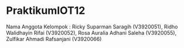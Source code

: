 # PraktikumIOT12
Nama Anggota Kelompok : Ricky Suparman Saragih (V3920051), Ridho Walidhayin Rifai (V3920052), Rosa Auralia Adhani Saleha (V3920055), Zulfikar Ahmadi Rafsanjani (V3920066)

